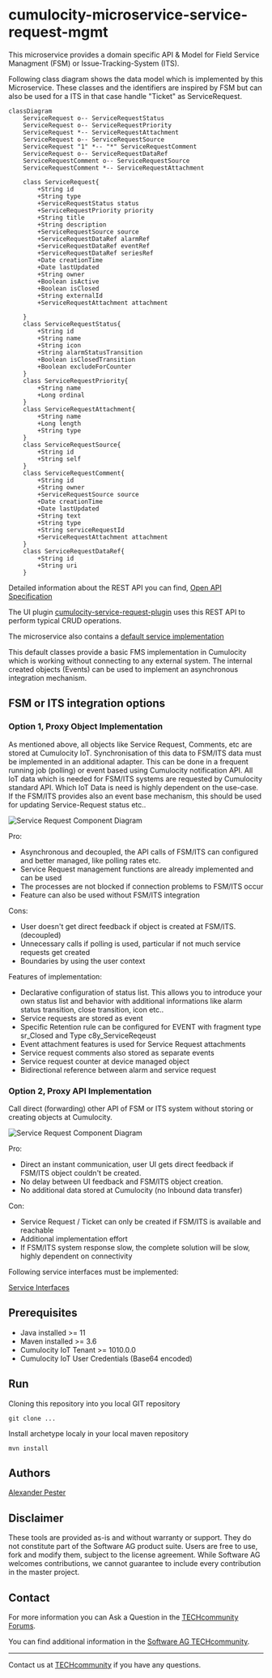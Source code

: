 # cumulocity-microservice-service-request-mgmt

This microservice provides a domain specific API & Model for Field Service Managment (FSM) or Issue-Tracking-System (ITS).

Following class diagram shows the data model which is implemented by this Microservice. These classes and the identifiers are inspired by FSM but can also be used for a ITS in that case handle "Ticket" as ServiceRequest.

```mermaid
classDiagram
    ServiceRequest o-- ServiceRequestStatus
    ServiceRequest o-- ServiceRequestPriority
    ServiceRequest *-- ServiceRequestAttachment
    ServiceRequest o-- ServiceRequestSource
    ServiceRequest "1" *-- "*" ServiceRequestComment
    ServiceRequest o-- ServiceRequestDataRef
    ServiceRequestComment o-- ServiceRequestSource
    ServiceRequestComment *-- ServiceRequestAttachment
     
    class ServiceRequest{
        +String id
        +String type
        +ServiceRequestStatus status
        +ServiceRequestPriority priority
        +String title
        +String description
        +ServiceRequestSource source
        +ServiceRequestDataRef alarmRef
        +ServiceRequestDataRef eventRef
        +ServiceRequestDataRef seriesRef
        +Date creationTime
        +Date lastUpdated
        +String owner
        +Boolean isActive
        +Boolean isClosed
        +String externalId
        +ServiceRequestAttachment attachment
        
    }
    class ServiceRequestStatus{
        +String id
        +String name
        +String icon
        +String alarmStatusTransition
        +Boolean isClosedTransition
        +Boolean excludeForCounter
    }
    class ServiceRequestPriority{
        +String name
        +Long ordinal
    }
    class ServiceRequestAttachment{
        +String name
        +Long length
        +String type
    }
    class ServiceRequestSource{
        +String id
        +String self
    }
    class ServiceRequestComment{
        +String id
        +String owner
        +ServiceRequestSource source
        +Date creationTime
        +Date lastUpdated
        +String text
        +String type
        +String serviceRequestId
        +ServiceRequestAttachment attachment
    }
    class ServiceRequestDataRef{
        +String id
        +String uri
    }
```

Detailed information about the REST API you can find, [Open API Specification](./docs/README.md)

The UI plugin [cumulocity-service-request-plugin](https://github.com/SoftwareAG/cumulocity-service-request-plugin) uses this REST API to perform typical CRUD operations.

The microservice also contains a [default service implementation](src/main/java/cumulocity/microservice/service/request/mgmt/service/c8y)

This default classes provide a basic FMS implementation in Cumulocity which is working without connecting to any external system. The internal created objects (Events) can be used to implement an asynchronous integration mechanism.

## FSM or ITS integration options 

### Option 1, Proxy Object Implementation

As mentioned above, all objects like Service Request, Comments, etc are stored at Cumulocity IoT. Synchronisation of this data to FSM/ITS data must be implemented in an additional adapter. This can be done in a frequent running job (polling) or event based using Cumulocity notification API. All IoT data which is needed for FSM/ITS systems are requested by Cumulocity standard API. Which IoT Data is need is highly dependent on the use-case. If the FSM/ITS provides also an event base mechanism, this should be used for updating Service-Request status etc..

![Service Request Component Diagram](./docs/service-request-component-diagram.png)

Pro:
- Asynchronous and decoupled, the API calls of FSM/ITS can configured and better managed, like polling rates etc.
- Service Request management functions are already implemented and can be used
- The processes are not blocked if connection problems to FSM/ITS occur
- Feature can also be used without FSM/ITS integration 

Cons:
- User doesn't get direct feedback if object is created at FSM/ITS. (decoupled)
- Unnecessary calls if polling is used, particular if not much service requests get created
- Boundaries by using the user context

Features of implementation:

- Declarative configuration of status list. This allows you to introduce your own status list and behavior with additional informations like alarm status transition, close transition, icon etc..
- Service requests are stored as event
- Specific Retention rule can be configured for EVENT with fragment type sr_Closed and Type c8y_ServiceReqeust
- Event attachment features is used for Service Request attachments
- Service request comments also stored as separate events
- Service request counter at device managed object
- Bidirectional reference between alarm and service request


### Option 2, Proxy API Implementation

Call direct (forwarding) other API of FSM or ITS system without storing or creating objects at Cumulocity.

![Service Request Component Diagram](./docs/service-request-component-diagram-sync.png)

Pro:
- Direct an instant communication, user UI gets direct feedback if FSM/ITS object couldn't be created.
- No delay between UI feedback and FSM/ITS object creation.
- No additional data stored at Cumulocity (no Inbound data transfer)


Con:
- Service Request / Ticket can only be created if FSM/ITS is available and reachable
- Additional implementation effort
- If FSM/ITS system response slow, the complete solution will be slow, highly dependent on connectivity

Following service interfaces must be implemented:

[Service Interfaces](src/main/java/cumulocity/microservice/service/request/mgmt/service)

## Prerequisites

- Java installed >= 11
- Maven installed >= 3.6
- Cumulocity IoT Tenant >= 1010.0.0
- Cumulocity IoT User Credentials (Base64 encoded)


## Run

Cloning this repository into you local GIT repository

```console
git clone ...
```

Install archetype localy in your local maven repository

```console
mvn install
```


## Authors 

[Alexander Pester](mailto:alexander.pester@softwareag.com)

## Disclaimer

These tools are provided as-is and without warranty or support. They do not constitute part of the Software AG product suite. Users are free to use, fork and modify them, subject to the license agreement. While Software AG welcomes contributions, we cannot guarantee to include every contribution in the master project.

## Contact

For more information you can Ask a Question in the [TECHcommunity Forums](http://tech.forums.softwareag.com/techjforum/forums/list.page?product=cumulocity).

You can find additional information in the [Software AG TECHcommunity](https://tech.forums.softwareag.com/tag/Cumulocity-IoT).

_________________
Contact us at [TECHcommunity](mailto:technologycommunity@softwareag.com?subject=Github/SoftwareAG) if you have any questions.
